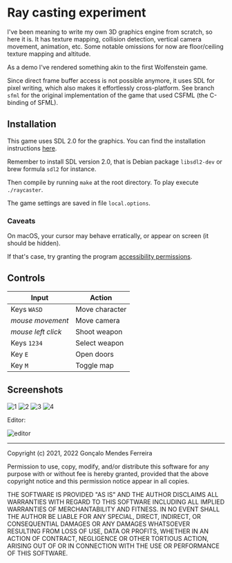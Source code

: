 # Ray casting experiment

I've been meaning to write my own 3D graphics engine from scratch, so here it is. It has texture mapping, collision detection, vertical camera movement, animation, etc.
Some notable omissions for now are floor/ceiling texture mapping and altitude.

As a demo I've rendered something akin to the first Wolfenstein game.

Since direct frame buffer access is not possible anymore, it uses SDL for pixel writing, which also makes it effortlessly cross-platform. See branch `sfml` for the original implementation of the game that used CSFML (the C-binding of SFML).

## Installation

This game uses SDL 2.0 for the graphics. You can find the installation instructions [here](http://wiki.libsdl.org/Installation).

Remember to install SDL version 2.0, that is Debian package `libsdl2-dev` or brew formula `sdl2` for instance.

Then compile by running `make` at the root directory. To play execute `./raycaster`.

The game settings are saved in file `local.options`.

### Caveats

On macOS, your cursor may behave erratically, or appear on screen (it should be hidden).

If that's case, try granting the program [accessibility permissions](https://user-images.githubusercontent.com/5512054/147831850-8b8f304f-3615-473e-86c4-ed659e9a21a2.png).

## Controls

Input | Action
--- | ---
Keys `WASD` | Move character
_mouse movement_ | Move camera
_mouse left click_ | Shoot weapon
Keys `1234` | Select weapon
Key `E` | Open doors
Key `M` | Toggle map

## Screenshots

![1](https://user-images.githubusercontent.com/5512054/144922209-1f10fec7-5c40-43e1-9257-3516d15d79dc.png)
![2](https://user-images.githubusercontent.com/5512054/144922204-76b1ffdd-c8c6-4a36-bdfc-62f928c40a46.png)
![3](https://user-images.githubusercontent.com/5512054/144922206-9294f145-b9c2-4319-9892-5431221a9cdd.png)
![4](https://user-images.githubusercontent.com/5512054/144922201-b5927183-fd1c-4989-93b1-b3779ee11a0c.png)

Editor:

![editor](https://user-images.githubusercontent.com/5512054/140579835-f617973e-f796-4628-b049-6f834cf46e86.png)

---

Copyright (c) 2021, 2022 Gonçalo Mendes Ferreira

Permission to use, copy, modify, and/or distribute this software for any purpose
with or without fee is hereby granted, provided that the above copyright notice
and this permission notice appear in all copies.

THE SOFTWARE IS PROVIDED "AS IS" AND THE AUTHOR DISCLAIMS ALL WARRANTIES WITH
REGARD TO THIS SOFTWARE INCLUDING ALL IMPLIED WARRANTIES OF MERCHANTABILITY AND
FITNESS. IN NO EVENT SHALL THE AUTHOR BE LIABLE FOR ANY SPECIAL, DIRECT,
INDIRECT, OR CONSEQUENTIAL DAMAGES OR ANY DAMAGES WHATSOEVER RESULTING FROM LOSS
OF USE, DATA OR PROFITS, WHETHER IN AN ACTION OF CONTRACT, NEGLIGENCE OR OTHER
TORTIOUS ACTION, ARISING OUT OF OR IN CONNECTION WITH THE USE OR PERFORMANCE OF
THIS SOFTWARE.
